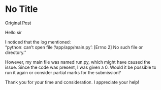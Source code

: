# No Title

[Original Post](https://discourse.onlinedegree.iitm.ac.in/t/171141/135)

<p>Hello sir</p>
<p>I noticed that the log mentioned:<br>
“python: can’t open file ‘/app/app/main.py’: [Errno 2] No such file or directory.”</p>
<p>However, my main file was named run.py, which might have caused the issue. Since the code was present, I was given a 0. Would it be possible to run it again or consider partial marks for the submission?</p>
<p>Thank you for your time and consideration. I appreciate your help!</p>